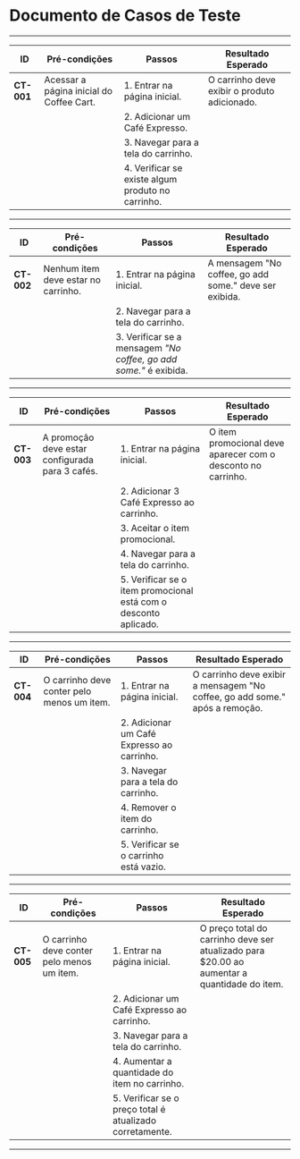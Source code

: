 # Documento de Casos de Teste

---

| **ID**            | **Pré-condições**                           | **Passos**                                                                 | **Resultado Esperado**                            |  
|--------------------|--------------------------------------------|----------------------------------------------------------------------------|--------------------------------------------------|  
| **CT-001**        | Acessar a página inicial do Coffee Cart.    | 1. Entrar na página inicial.                                               | O carrinho deve exibir o produto adicionado.     |  
|                    |                                            | 2. Adicionar um Café Expresso.                                             |                                                  |  
|                    |                                            | 3. Navegar para a tela do carrinho.                                        |                                                  |  
|                    |                                            | 4. Verificar se existe algum produto no carrinho.                          |                                                  |  

---

| **ID**            | **Pré-condições**                           | **Passos**                                                                 | **Resultado Esperado**                            |  
|--------------------|--------------------------------------------|----------------------------------------------------------------------------|--------------------------------------------------|  
| **CT-002**        | Nenhum item deve estar no carrinho.         | 1. Entrar na página inicial.                                               | A mensagem "No coffee, go add some." deve ser exibida. |  
|                    |                                            | 2. Navegar para a tela do carrinho.                                        |                                                  |  
|                    |                                            | 3. Verificar se a mensagem *"No coffee, go add some."* é exibida.          |                                                  |  

---

| **ID**            | **Pré-condições**                           | **Passos**                                                                 | **Resultado Esperado**                            |  
|--------------------|--------------------------------------------|----------------------------------------------------------------------------|--------------------------------------------------|  
| **CT-003**        | A promoção deve estar configurada para 3 cafés. | 1. Entrar na página inicial.                                               | O item promocional deve aparecer com o desconto no carrinho. |  
|                    |                                            | 2. Adicionar 3 Café Expresso ao carrinho.                                  |                                                  |  
|                    |                                            | 3. Aceitar o item promocional.                                             |                                                  |  
|                    |                                            | 4. Navegar para a tela do carrinho.                                        |                                                  |  
|                    |                                            | 5. Verificar se o item promocional está com o desconto aplicado.           |                                                  |  

---

| **ID**            | **Pré-condições**                           | **Passos**                                                                 | **Resultado Esperado**                            |  
|--------------------|--------------------------------------------|----------------------------------------------------------------------------|--------------------------------------------------|  
| **CT-004**        | O carrinho deve conter pelo menos um item.  | 1. Entrar na página inicial.                                               | O carrinho deve exibir a mensagem "No coffee, go add some." após a remoção. |  
|                    |                                            | 2. Adicionar um Café Expresso ao carrinho.                                 |                                                  |  
|                    |                                            | 3. Navegar para a tela do carrinho.                                        |                                                  |  
|                    |                                            | 4. Remover o item do carrinho.                                             |                                                  |  
|                    |                                            | 5. Verificar se o carrinho está vazio.                                     |                                                  |  

---

| **ID**            | **Pré-condições**                           | **Passos**                                                                 | **Resultado Esperado**                            |  
|--------------------|--------------------------------------------|----------------------------------------------------------------------------|--------------------------------------------------|  
| **CT-005**        | O carrinho deve conter pelo menos um item.  | 1. Entrar na página inicial.                                               | O preço total do carrinho deve ser atualizado para $20.00 ao aumentar a quantidade do item. |  
|                    |                                            | 2. Adicionar um Café Expresso ao carrinho.                                 |                                                  |  
|                    |                                            | 3. Navegar para a tela do carrinho.                                        |                                                  |  
|                    |                                            | 4. Aumentar a quantidade do item no carrinho.                              |                                                  |  
|                    |                                            | 5. Verificar se o preço total é atualizado corretamente.                   |                                                  |  

---
